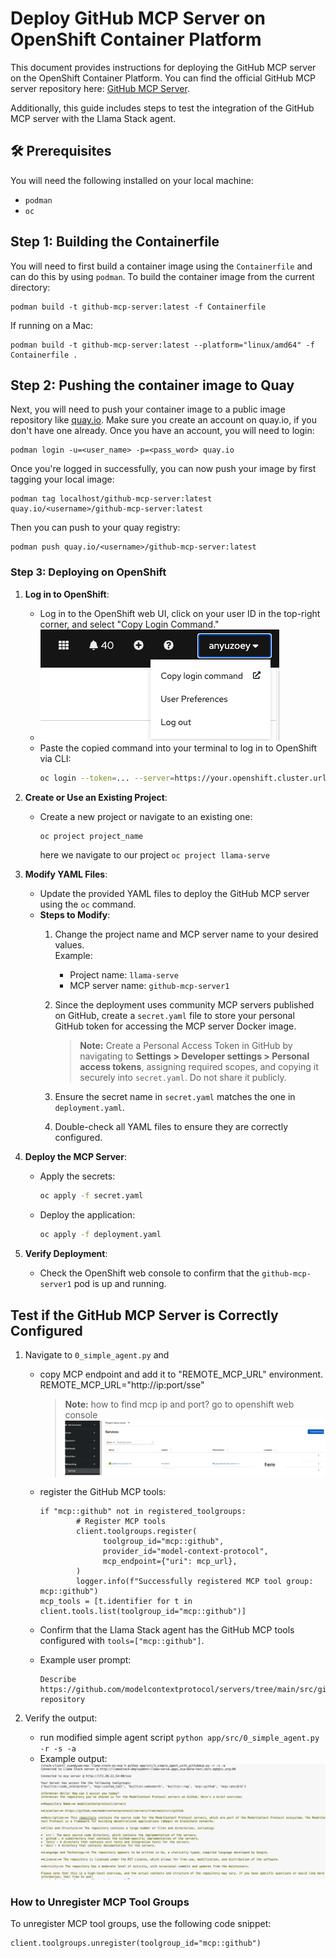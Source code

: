 # Deploy GitHub MCP Server on OpenShift Container Platform

This document provides instructions for deploying the GitHub MCP server on the OpenShift Container Platform. You can find the official GitHub MCP server repository here: [GitHub MCP Server](https://github.com/modelcontextprotocol/servers/tree/main/src/github).

Additionally, this guide includes steps to test the integration of the GitHub MCP server with the Llama Stack agent.

## 🛠️ Prerequisites
You will need the following installed on your local machine:

- `podman`
- `oc`

## Step 1: Building the Containerfile

You will need to first build a container image using the `Containerfile` and can do this by using `podman`. To build the container image from the current directory:
```
podman build -t github-mcp-server:latest -f Containerfile 
```
If running on a Mac:
```
podman build -t github-mcp-server:latest --platform="linux/amd64" -f Containerfile .
```

## Step 2: Pushing the container image to Quay

Next, you will need to push your container image to a public image repository like [quay.io](https://quay.io/). Make sure you create an account on quay.io, if you don't have one already. Once you have an account, you will need to login:

```
podman login -u=<user_name> -p=<pass_word> quay.io
```

Once you're logged in successfully, you can now push your image by first tagging your local image:

```
podman tag localhost/github-mcp-server:latest quay.io/<username>/github-mcp-server:latest
```

Then you can push to your quay registry:

```
podman push quay.io/<username>/github-mcp-server:latest
```

### Step 3: Deploying on OpenShift
1. **Log in to OpenShift**:
     - Log in to the OpenShift web UI, click on your user ID in the top-right corner, and select "Copy Login Command."
     - ![Click Copy Login Command](./images/copy_login_command.png)
     - Paste the copied command into your terminal to log in to OpenShift via CLI:
       ```bash
       oc login --token=... --server=https://your.openshift.cluster.url
       ```

2. **Create or Use an Existing Project**:
     - Create a new project or navigate to an existing one:
       ```bash
       oc project project_name
       ```
       here we navigate to our project `oc project llama-serve`

3. **Modify YAML Files**:
     - Update the provided YAML files to deploy the GitHub MCP server using the `oc` command.
     - **Steps to Modify**:
       1. Change the project name and MCP server name to your desired values.  
            Example:  
            - Project name: `llama-serve`  
            - MCP server name: `github-mcp-server1`
       2. Since the deployment uses community MCP servers published on GitHub, create a `secret.yaml` file to store your personal GitHub token for accessing the MCP server Docker image.

          > **Note:** Create a Personal Access Token in GitHub by navigating to **Settings > Developer settings > Personal access tokens**, assigning required scopes, and copying it securely into `secret.yaml`. Do not share it publicly.

       3. Ensure the secret name in `secret.yaml` matches the one in `deployment.yaml`.
       5. Double-check all YAML files to ensure they are correctly configured.

4. **Deploy the MCP Server**:
     - Apply the secrets:
       ```bash
       oc apply -f secret.yaml
       ```
     - Deploy the application:
       ```bash
       oc apply -f deployment.yaml
       ```

5. **Verify Deployment**:
     - Check the OpenShift web console to confirm that the `github-mcp-server1` pod is up and running.


## Test if the GitHub MCP Server is Correctly Configured

1. Navigate to `0_simple_agent.py` and 
     - copy MCP endpoint and add it to "REMOTE_MCP_URL" environment. REMOTE_MCP_URL="http://ip:port/sse"
          > **Note:** how to find mcp ip and port? go to openshift web console ![ip Image](./images/ipaddress.png)
     - register the GitHub MCP tools:
       ```
       if "mcp::github" not in registered_toolgroups:
               # Register MCP tools
               client.toolgroups.register(
                     toolgroup_id="mcp::github",
                     provider_id="model-context-protocol",
                     mcp_endpoint={"uri": mcp_url},
               )
               logger.info(f"Successfully registered MCP tool group: mcp::github")
       mcp_tools = [t.identifier for t in client.tools.list(toolgroup_id="mcp::github")]
       ```

     - Confirm that the Llama Stack agent has the GitHub MCP tools configured with `tools=["mcp::github"]`.

     - Example user prompt: 
       ```
       Describe https://github.com/modelcontextprotocol/servers/tree/main/src/github repository
       ```

2. Verify the output:
     - run modified simple agent script `python app/src/0_simple_agent.py -r -s -a`
     - Example output:
       ![Deployment Image](./images/test.png)

### How to Unregister MCP Tool Groups

To unregister MCP tool groups, use the following code snippet:
```
client.toolgroups.unregister(toolgroup_id="mcp::github")
```